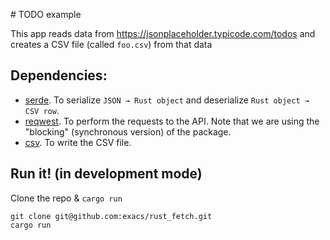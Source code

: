 # TODO example

This app reads data from https://jsonplaceholder.typicode.com/todos and creates a CSV file (called `foo.csv`) from that data

## Dependencies:

- [serde](https://crates.io/crates/serde). To serialize `JSON → Rust object` and deserialize `Rust object → CSV row`.
- [reqwest](https://crates.io/crates/reqwest). To perform the requests to the API. Note that we are using the "blocking" (synchronous version) of the package.
- [csv](https://crates.io/crates/csv). To write the CSV file.


## Run it! (in development mode)

Clone the repo & `cargo run`

```
git clone git@github.com:exacs/rust_fetch.git
cargo run
```
